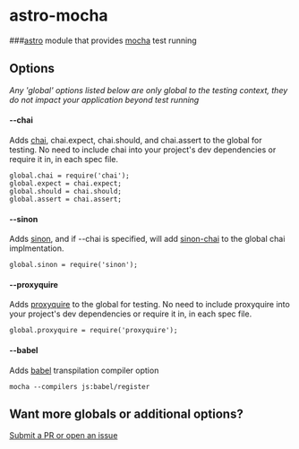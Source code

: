 # astro-mocha
###[astro](https://www.npmjs.com/package/astro) module that provides [mocha](https://www.npmjs.com/package/mocha) test running


## Options

*Any 'global' options listed below are only global to the testing context, they do not impact your application beyond test running*

#### --chai

Adds [chai](https://www.npmjs.com/package/chai), chai.expect, chai.should, and chai.assert to the global for testing.  No need to include chai into your project's dev dependencies or require it in, in each spec file.

```
global.chai = require('chai');
global.expect = chai.expect;
global.should = chai.should;
global.assert = chai.assert;
```

#### --sinon

Adds [sinon](https://www.npmjs.com/package/sinon), and if --chai is specified, will add [sinon-chai](https://www.npmjs.com/package/sinon-chai) to the global chai implmentation.

```
global.sinon = require('sinon');
```

#### --proxyquire
Adds [proxyquire](https://www.npmjs.com/package/proxyquire) to the global for testing. No need to include proxyquire into your project's dev dependencies or require it in, in each spec file.

```
global.proxyquire = require('proxyquire');
```

#### --babel

Adds [babel](https://github.com/babel/babel) transpilation compiler option

```
mocha --compilers js:babel/register
```



## Want more globals or additional options?

[Submit a PR or open an issue](https://github.com/CollinEstes/astro-mocha)


